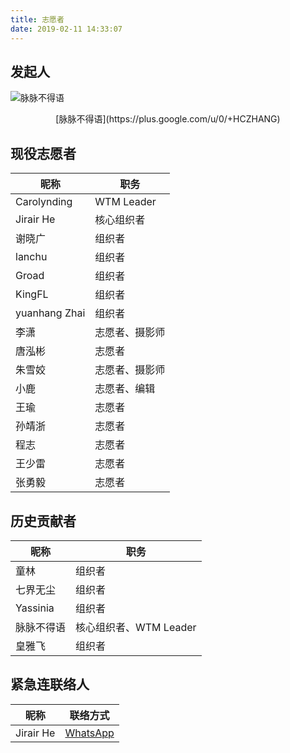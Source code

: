 ```yaml
---
title: 志愿者
date: 2019-02-11 14:33:07
---
```

## 发起人
![脉脉不得语](https://i.loli.net/2019/02/14/5c64d1b75d6a5.jpeg)
<center>[脉脉不得语](https://plus.google.com/u/0/+HCZHANG)</center>

## 现役志愿者

昵称 | 职务 
------------- | ------------- 
Carolynding | WTM Leader 
Jirair He | 核心组织者 
谢晓广 | 组织者
lanchu | 组织者
Groad | 组织者
KingFL | 组织者
yuanhang Zhai | 组织者
李潇 | 志愿者、摄影师
唐泓彬 | 志愿者
朱雪姣 | 志愿者、摄影师
小鹿 | 志愿者、编辑
王瑜 | 志愿者
孙靖浙 | 志愿者
程志 | 志愿者
王少雷 | 志愿者
张勇毅 | 志愿者

## 历史贡献者

昵称 | 职务 
------------- | ------------- 
童林 | 组织者
七界无尘 | 组织者
Yassinia | 组织者
脉脉不得语 | 核心组织者、WTM Leader
皇雅飞 | 组织者

## 紧急连联络人
昵称 | 联络方式
------------- | ------------- 
Jirair He | [WhatsApp](https://api.whatsapp.com/send?phone=17023295385)